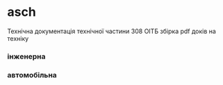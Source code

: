# asch

Технічна документація технічної частини 308 ОІТБ
збірка pdf доків на техніку

### інженерна
>
>
### автомобільна
>
>
